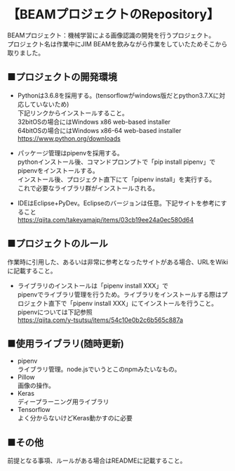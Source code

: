 # 【BEAMプロジェクトのRepository】

BEAMプロジェクト：機械学習による画像認識の開発を行うプロジェクト。  
プロジェクト名は作業中にJIM BEAMを飲みながら作業をしていたためそこから取りました。  
  
  
## ■プロジェクトの開発環境  
- Pythonは3.6.8を採用する。(tensorflowがwindows版だとpython3.7.Xに対応していないため)  
下記リンクからインストールすること。  
32bitOSの場合にはWindows x86 web-based installer  
64bitOSの場合にはWindows x86-64 web-based installer  
https://www.python.org/downloads  
  
- パッケージ管理はpipenvを採用する。  
pythonインストール後、コマンドプロンプトで「pip install pipenv」でpipenvをインストールする。  
インストール後、プロジェクト直下にて「pipenv install」を実行する。  
これで必要なライブラリ群がインストールされる。  
  
- IDEはEclipse+PyDev。Eclipseのバージョンは任意。下記サイトを参考にすること  
https://qiita.com/takeyamajp/items/03cb19ee24a0ec580d64  
  
  
## ■プロジェクトのルール  
作業時に引用した、あるいは非常に参考となったサイトがある場合、URLをWikiに記載すること。  
  
- ライブラリのインストールは「pipenv install XXX」で  
pipenvでライブラリ管理を行うため。ライブラリをインストールする際はプロジェクト直下で「pipenv install XXX」にてインストールを行うこと。  
pipenvについては下記参照  
https://qiita.com/y-tsutsu/items/54c10e0b2c6b565c887a  
  
  
## ■使用ライブラリ(随時更新)  
- pipenv  
ライブラリ管理。node.jsでいうとこのnpmみたいなもの。  
- Pillow  
画像の操作。  
- Keras  
ディープラーニング用ライブラリ  
- Tensorflow  
  よく分からないけどKeras動かすのに必要
  
  
## ■その他
前提となる事項、ルールがある場合はREADMEに記載すること。
